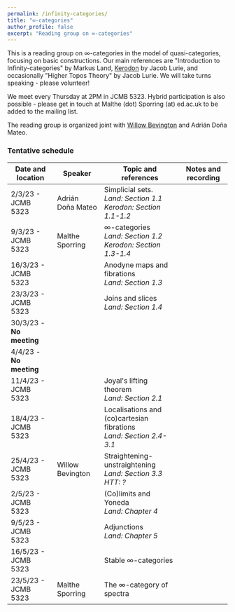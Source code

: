 ```yaml
---
permalink: /infinity-categories/
title: "∞-categories"
author_profile: false
excerpt: "Reading group on ∞-categories"
---
```

<style>
ul.no-bullets {
  list-style-type: none;
}
</style>
This is a reading group on ∞-categories in the model of quasi-categories, focusing on basic constructions. Our main references are "Introduction to Infinity-categories" by Markus Land, [Kerodon](https://kerodon.net/) by Jacob Lurie, and occasionally "Higher Topos Theory" by Jacob Lurie. We will take turns speaking - please volunteer!

We meet every Thursday at 2PM in JCMB 5323. Hybrid participation is also possible - please get in touch at Malthe (dot) Sporring (at) ed.ac.uk to be added to the mailing list.

The reading group is organized joint with [Willow Bevington](https://capnjackbevs.github.io/) and Adrián Doña Mateo.

### Tentative schedule

| Date and location        | Speaker           | Topic and references                                         | Notes and recording |
| ------------------------ | ----------------- | ------------------------------------------------------------ | ------------------- |
| 2/3/23 - JCMB 5323       | Adrián Doña Mateo | Simplicial sets.<br />*Land: Section 1.1*<br />*Kerodon: Section 1.1-1.2* |                     |
| 9/3/23 - JCMB 5323       | Malthe Sporring   | ∞-categories<br />*Land: Section 1.2*<br />*Kerodon: Section 1.3-1.4* |                     |
| 16/3/23 - JCMB 5323      |                   | Anodyne maps and fibrations<br />*Land: Section 1.3*         |                     |
| 23/3/23 - JCMB 5323      |                   | Joins and slices<br />*Land: Section 1.4*                    |                     |
| 30/3/23 - **No meeting** |                   |                                                              |                     |
| 4/4/23 - **No meeting**  |                   |                                                              |                     |
| 11/4/23 - JCMB 5323      |                   | Joyal's lifting theorem<br />*Land: Section 2.1*             |                     |
| 18/4/23 - JCMB 5323      |                   | Localisations and (co)cartesian fibrations<br />*Land: Section 2.4-3.1* |                     |
| 25/4/23 - JCMB 5323      | Willow Bevington  | Straightening-unstraightening<br />*Land: Section 3.3*<br />*HTT: ?* |                     |
| 2/5/23 - JCMB 5323       |                   | (Co)limits and Yoneda<br />*Land: Chapter 4*                 |                     |
| 9/5/23 - JCMB 5323       |                   | Adjunctions<br />*Land: Chapter 5*                           |                     |
| 16/5/23 - JCMB 5323      |                   | Stable ∞-categories                                          |                     |
| 23/5/23 - JCMB 5323      | Malthe Sporring   | The ∞-category of spectra                                    |                     |

